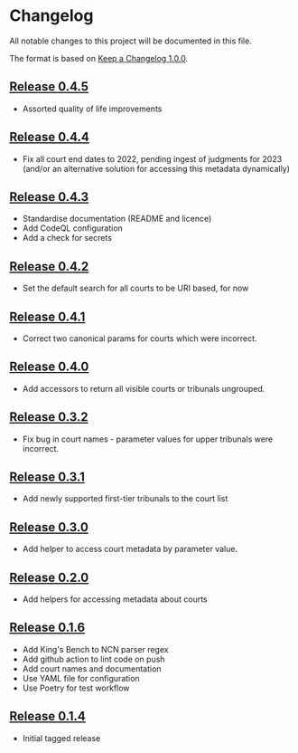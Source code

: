 # Changelog

All notable changes to this project will be documented in this file.

The format is based on [Keep a Changelog 1.0.0].

## [Release 0.4.5]
- Assorted quality of life improvements

## [Release 0.4.4]
- Fix all court end dates to 2022, pending ingest of judgments for 2023
  (and/or an alternative solution for accessing this metadata dynamically)

## [Release 0.4.3]
  - Standardise documentation (README and licence)
  - Add CodeQL configuration
  - Add a check for secrets

## [Release 0.4.2]
- Set the default search for all courts to be URI based, for now

## [Release 0.4.1]
- Correct two canonical params for courts which were incorrect.

## [Release 0.4.0]
- Add accessors to return all visible courts or tribunals ungrouped.

## [Release 0.3.2]
- Fix bug in court names - parameter values for upper tribunals were incorrect.

## [Release 0.3.1]
- Add newly supported first-tier tribunals to the court list

## [Release 0.3.0]
- Add helper to access court metadata by parameter value.

## [Release 0.2.0]
- Add helpers for accessing metadata about courts

## [Release 0.1.6]
- Add King's Bench to NCN parser regex
- Add github action to lint code on push
- Add court names and documentation
- Use YAML file for configuration
- Use Poetry for test workflow

## [Release 0.1.4]
- Initial tagged release

[Unreleased]: https://github.com/nationalarchives/ds-caselaw-custom-api-client/compare/v0.4.5...HEAD
[Release 0.4.5]: https://github.com/nationalarchives/ds-caselaw-custom-api-client/compare/v0.4.4...v0.4.5
[Release 0.4.4]: https://github.com/nationalarchives/ds-caselaw-custom-api-client/compare/v0.4.3...v0.4.4
[Release 0.4.3]: https://github.com/nationalarchives/ds-caselaw-custom-api-client/compare/v0.4.2...v0.4.3
[Release 0.4.2]: https://github.com/nationalarchives/ds-caselaw-custom-api-client/compare/v0.4.1...v0.4.2
[Release 0.4.1]: https://github.com/nationalarchives/ds-caselaw-custom-api-client/compare/v0.4.0...v0.4.1
[Release 0.4.0]: https://github.com/nationalarchives/ds-caselaw-custom-api-client/compare/v0.3.2...v0.4.0
[Release 0.3.2]: https://github.com/nationalarchives/ds-caselaw-custom-api-client/compare/v0.3.1...v0.3.2
[Release 0.3.1]: https://github.com/nationalarchives/ds-caselaw-custom-api-client/compare/v0.3.0...v0.3.1
[Release 0.3.0]: https://github.com/nationalarchives/ds-caselaw-custom-api-client/compare/v0.2.0...v0.3.0
[Release 0.2.0]: https://github.com/nationalarchives/ds-caselaw-custom-api-client/compare/v0.1.6...v0.2.0
[Release 0.1.6]: https://github.com/nationalarchives/ds-caselaw-custom-api-client/compare/v0.1.4...v0.1.6
[Release 0.1.4]: https://github.com/nationalarchives/ds-caselaw-custom-api-client/releases/tag/v0.1.4
[keep a changelog 1.0.0]: https://keepachangelog.com/en/1.0.0/
